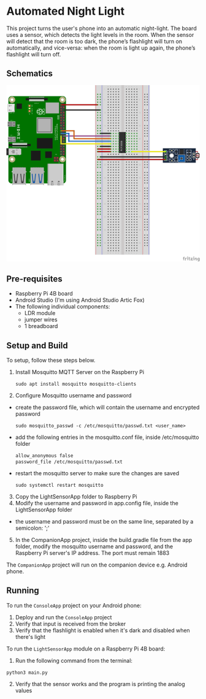 # Automated Night Light
This project turns the user's phone into an automatic night-light. The board uses a sensor, which detects the light levels in the room. When the sensor will detect that the room is too dark, the phone’s flashlight will turn on automatically, and vice-versa: when the room is light up again, the phone’s flashlight will turn off.

## Schematics

![Schematics](schematics.png)

## Pre-requisites
- Raspberry Pi 4B board
- Android Studio (I'm using Android Studio Artic Fox)
- The following individual components:
    - LDR module
    - jumper wires
    - 1 breadboard

## Setup and Build

To setup, follow these steps below.

1. Install Mosquitto MQTT Server on the Raspberry Pi
    ```
    sudo apt install mosquitto mosquitto-clients
    ```
2. Configure Mosquitto username and password
  - create the password file, which will contain the username and encrypted password
    ```
    sudo mosquitto_passwd -c /etc/mosquitto/passwd.txt <user_name>
    ```
  - add the following entries in the mosquitto.conf file, inside /etc/mosquitto folder
    ```
    allow_anonymous false
    password_file /etc/mosquitto/passwd.txt
    ```
  - restart the mosquitto server to make sure the changes are saved
    ```
    sudo systemctl restart mosquitto
    ```
3. Copy the LightSensorApp folder to Raspberry Pi
4. Modify the username and password in app.config file, inside the LightSensorApp folder
  - the username and password must be on the same line, separated by a semicolon: ';'
5. In the CompanionApp project, inside the build.gradle file from the app folder, modify the mosquitto username and password, and the Raspberry Pi server's IP address. The port must remain 1883

The `CompanionApp` project will run on the companion device e.g. Android phone.

## Running

To run the `ConsoleApp` project on your Android phone:
1. Deploy and run the `ConsoleApp` project
2. Verify that input is received from the broker
3. Verify that the flashlight is enabled when it's dark and disabled when there's light

To run the `LightSensorApp` module on a Raspberry Pi 4B board:

1. Run the following command from the terminal:
  ```
  python3 main.py
  ```
2. Verify that the sensor works and the program is printing the analog values

